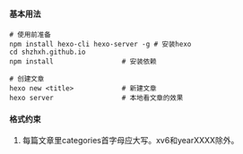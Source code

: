 #### 基本用法

```shell
# 使用前准备
npm install hexo-cli hexo-server -g	# 安装hexo
cd shzhxh.github.io
npm install					# 安装依赖

# 创建文章
hexo new <title>			# 新建文章
hexo server					# 本地看文章的效果
```

#### 格式约束

1. 每篇文章里categories首字母应大写。xv6和yearXXXX除外。

